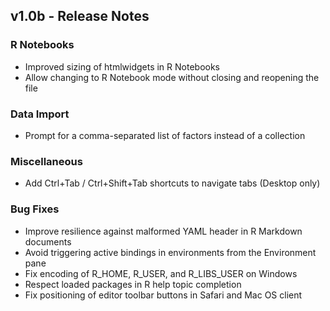 ## v1.0b - Release Notes

### R Notebooks

* Improved sizing of htmlwidgets in R Notebooks
* Allow changing to R Notebook mode without closing and reopening the file

### Data Import

* Prompt for a comma-separated list of factors instead of a collection

### Miscellaneous

* Add Ctrl+Tab / Ctrl+Shift+Tab shortcuts to navigate tabs (Desktop only)

### Bug Fixes

* Improve resilience against malformed YAML header in R Markdown documents
* Avoid triggering active bindings in environments from the Environment pane
* Fix encoding of R_HOME, R_USER, and R_LIBS_USER on Windows
* Respect loaded packages in R help topic completion
* Fix positioning of editor toolbar buttons in Safari and Mac OS client

